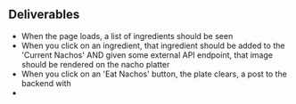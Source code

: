 ## Deliverables

* When the page loads, a list of ingredients should be seen
* When you click on an ingredient, that ingredient should be added to the 'Current Nachos' AND given some external API endpoint, that image should be rendered on the nacho platter
* When you click on an 'Eat Nachos' button, the plate clears, a post to the backend with
*
